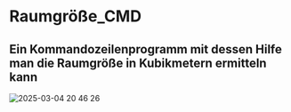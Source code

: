 # Raumgröße_CMD
Ein Kommandozeilenprogramm mit dessen Hilfe man die Raumgröße in Kubikmetern ermitteln kann
---
![2025-03-04 20 46 26](https://github.com/user-attachments/assets/d4850f87-1fa4-4985-851a-abf5a9195585)
